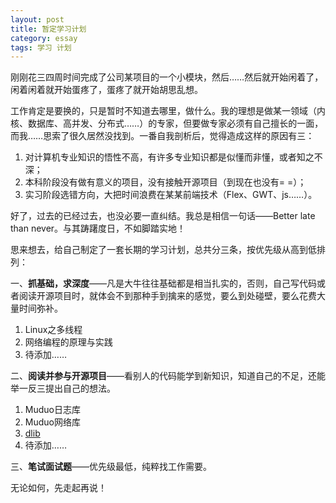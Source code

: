 ```yaml
---
layout: post
title: 暂定学习计划
category: essay
tags: 学习 计划
---
```


刚刚花三四周时间完成了公司某项目的一个小模块，然后……然后就开始闲着了，闲着闲着就开始蛋疼了，蛋疼了就开始胡思乱想。

工作肯定是要换的，只是暂时不知道去哪里，做什么。我的理想是做某一领域（内核、数据库、高并发、分布式……）的专家，但要做专家必须有自己擅长的一面，而我……思索了很久居然没找到。一番自我剖析后，觉得造成这样的原因有三：  

1. 对计算机专业知识的悟性不高，有许多专业知识都是似懂而非懂，或者知之不深；  
2. 本科阶段没有做有意义的项目，没有接触开源项目（到现在也没有= =）；  
3. 实习阶段选错方向，大把时间浪费在某某前端技术（Flex、GWT、js……）。

好了，过去的已经过去，也没必要一直纠结。我总是相信一句话——Better late than never。与其踌躇度日，不如脚踏实地！

思来想去，给自己制定了一套长期的学习计划，总共分三条，按优先级从高到低排列：

一、**抓基础，求深度**——凡是大牛往往基础都是相当扎实的，否则，自己写代码或者阅读开源项目时，就体会不到那种手到擒来的感觉，要么到处碰壁，要么花费大量时间弥补。  

1. Linux之多线程
2. 网络编程的原理与实践
3. 待添加……

二、**阅读并参与开源项目**——看别人的代码能学到新知识，知道自己的不足，还能举一反三提出自己的想法。  

1. Muduo日志库
2. Muduo网络库
3. [dlib](http://dlib.net/)
4. 待添加……

三、**笔试面试题**——优先级最低，纯粹找工作需要。

无论如何，先走起再说！
